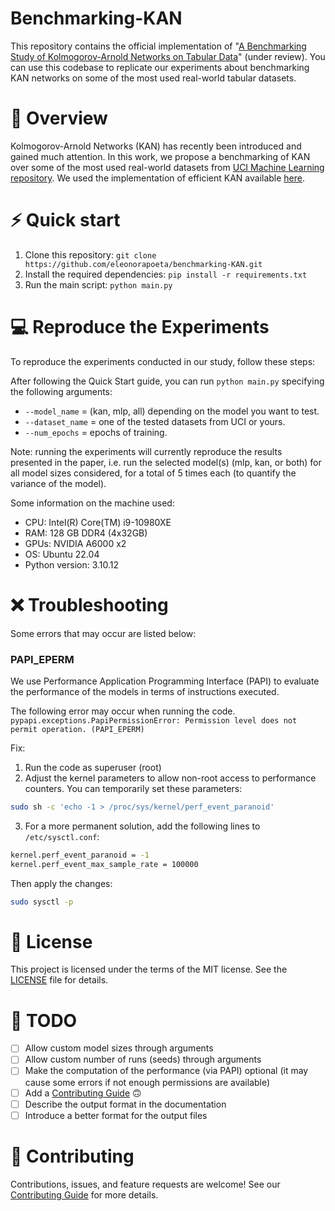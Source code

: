 # Benchmarking-KAN
 This repository contains the official implementation of "[A Benchmarking Study of Kolmogorov-Arnold Networks on Tabular Data](https://arxiv.org/pdf/2406.14529)" (under review). You can use this codebase to replicate our experiments about benchmarking KAN networks on some of the most used real-world tabular datasets.

# 👀 Overview
Kolmogorov-Arnold Networks (KAN) has recently been introduced and gained much attention. In this work, we propose a benchmarking of KAN over some of the most used real-world datasets from [UCI Machine Learning repository](https://archive.ics.uci.edu). We used the implementation of efficient KAN available [here](https://github.com/Blealtan/efficient-kan).


# ⚡️ Quick start
1. Clone this repository: `git clone https://github.com/eleonorapoeta/benchmarking-KAN.git`
2. Install the required dependencies: `pip install -r requirements.txt`
3. Run the main script: `python main.py`

# 💻 Reproduce the Experiments
To reproduce the experiments conducted in our study, follow these steps:

After following the Quick Start guide, you can run `python main.py` specifying the following arguments:

- `--model_name` = (kan, mlp, all) depending on the model you want to test.
- `--dataset_name` = one of the tested datasets from UCI or yours.
- `--num_epochs` = epochs of training.

Note: running the experiments will currently reproduce the results presented in the paper, i.e. run the selected model(s) (mlp, kan, or both) for all model sizes considered, for a total of 5 times each (to quantify the variance of the model).

Some information on the machine used:
- CPU: Intel(R) Core(TM) i9-10980XE
- RAM: 128 GB DDR4 (4x32GB)
- GPUs: NVIDIA A6000 x2
- OS: Ubuntu 22.04
- Python version: 3.10.12


# ❌ Troubleshooting
Some errors that may occur are listed below:

### PAPI\_EPERM
We use Performance Application Programming Interface (PAPI) to evaluate the performance of the models in terms of instructions executed.

The following error may occur when running the code. 
```pypapi.exceptions.PapiPermissionError: Permission level does not permit operation. (PAPI_EPERM)```

Fix: 
1. Run the code as superuser (root)
2. Adjust the kernel parameters to allow non-root access to performance counters. You can temporarily set these parameters:
```bash
sudo sh -c 'echo -1 > /proc/sys/kernel/perf_event_paranoid'
```
3. For a more permanent solution, add the following lines to `/etc/sysctl.conf`:
```bash
kernel.perf_event_paranoid = -1
kernel.perf_event_max_sample_rate = 100000
```
Then apply the changes:
```bash
sudo sysctl -p
```

# 📜  License
This project is licensed under the terms of the MIT license. See the [LICENSE](LICENSE) file for details.


# 📝 TODO
- [ ] Allow custom model sizes through arguments
- [ ] Allow custom number of runs (seeds) through arguments
- [ ] Make the computation of the performance (via PAPI) optional (it may cause some errors if not enough permissions are available)
- [ ] Add a [Contributing Guide](./CONTRIBUTING.md) 🙃
- [ ] Describe the output format in the documentation
- [ ] Introduce a better format for the output files

# 🤝 Contributing
Contributions, issues, and feature requests are welcome! See our [Contributing Guide](./CONTRIBUTING.md) for more details.
